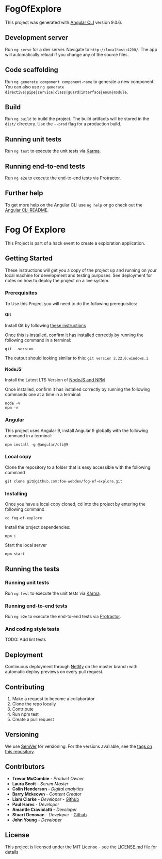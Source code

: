 # FogOfExplore

This project was generated with [Angular CLI](https://github.com/angular/angular-cli) version 9.0.6.

## Development server

Run `ng serve` for a dev server. Navigate to `http://localhost:4200/`. The app will automatically reload if you change any of the source files.

## Code scaffolding

Run `ng generate component component-name` to generate a new component. You can also use `ng generate directive|pipe|service|class|guard|interface|enum|module`.

## Build

Run `ng build` to build the project. The build artifacts will be stored in the `dist/` directory. Use the `--prod` flag for a production build.

## Running unit tests

Run `ng test` to execute the unit tests via [Karma](https://karma-runner.github.io).

## Running end-to-end tests

Run `ng e2e` to execute the end-to-end tests via [Protractor](http://www.protractortest.org/).

## Further help

To get more help on the Angular CLI use `ng help` or go check out the [Angular CLI README](https://github.com/angular/angular-cli/blob/master/README.md).

# Fog Of Explore

This Project is part of a hack event to create a exploration application.

## Getting Started

These instructions will get you a copy of the project up and running on your local machine for development and testing purposes. See deployment for notes on how to deploy the project on a live system.

### Prerequisites

To Use this Project you will need to do the following prerequisites:

#### Git

Install Git by following [these instructions](https://www.atlassian.com/git/tutorials/install-git)

Once this is installed, confirm it has installed correctly by running the following command in a terminal:

```
git --version
```

The output should looking similar to this: `git version 2.22.0.windows.1`

#### NodeJS

Install the Latest LTS Version of [NodeJS and NPM](https://nodejs.org/en/download/)

Once installed, confirm it has installed correctly by running the following commands one at a time in a terminal:

```
node -v
npm -v
```

### Angular

This project uses Angular 9, install Angular 9 globally with the following command in a terminal:

```
npm install -g @angular/cli@9
```

### Local copy

Clone the repository to a folder that is easy accessible with the following command

```
git clone git@github.com:foe-webdev/fog-of-explore.git
```

### Installing

Once you have a local copy cloned, cd into the project by entering the following command:

```
cd fog-of-explore
```

Install the project dependencies:

```
npm i
```

Start the local server

```
npm start
```

## Running the tests

### Running unit tests

Run `ng test` to execute the unit tests via [Karma](https://karma-runner.github.io).

### Running end-to-end tests

Run `ng e2e` to execute the end-to-end tests via [Protractor](http://www.protractortest.org/).

### And coding style tests

TODO: Add lint tests

## Deployment

Continuous deployment through [Netlify](https://www.netlify.com/) on the master branch with automatic deploy previews on every pull request.

## Contributing

1. Make a request to become a collaborator
2. Clone the repo locally
3. Contribute
4. Run npm test
4. Create a pull request

## Versioning

We use [SemVer](http://semver.org/) for versioning. For the versions available, see the [tags on this repository](https://github.com/your/project/tags).

## Contributors

* **Trevor McCombie** - *Product Owner*
* **Laura Scott** - *Scrum Master*
* **Colin Henderson** - *Digital analytics*
* **Barry Mckeown** - *Content Creator*
* **Liam Clarke** - *Developer* - [Github](https://github.com/clarke94/)
* **Paul Hares** - *Developer*
* **Amantle Craviolatti** - *Developer*
* **Stuart Denovan** - *Developer* - [Github](https://github.com/black-isle-beef)
* **John Young** - *Developer*

## License

This project is licensed under the MIT License - see the [LICENSE.md](LICENSE.md) file for details
